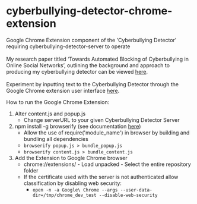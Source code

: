 # cyberbullying-detector-chrome-extension
Google Chrome Extension component of the 'Cyberbullying Detector' requiring cyberbullying-detector-server to operate
<br></br>
My research paper titled ‘Towards Automated Blocking of Cyberbullying in Online Social Networks’, outlining the background and approach to producing my cyberbullying detector can be viewed [here](http://www.tobycourtis.com/wp-content/uploads/2020/04/Towards-Automated-Blocking-of-Cyberbullying-in-OSNs.pdf).
<br></br>
Experiment by inputting text to the Cyberbullying Detector through the Google Chrome extension user interface [here](http://www.tobycourtis.com/index.php/cyberbullying_detector/).

How to run the Google Chrome Extension:

1) Alter content.js and popup.js
   - Change serverURL to your given Cyberbullying Detector Server
2) npm install -g browserify (see documentation [here](http://browserify.org))
   - Allow the use of require('module_name') in browser by building and bundling all dependencies
   - `browserify popup.js > bundle_popup.js`
   - `browserify content.js > bundle_content.js`
3) Add the Extension to Google Chrome browser
   - chrome://extensions/ - Load unpacked - Select the entire repository folder
   - If the certificate used with the server is not authenticated allow classification by disabling web security: 
      - `open -n -a Google\ Chrome --args --user-data-dir=/tmp/chrome_dev_test --disable-web-security`

